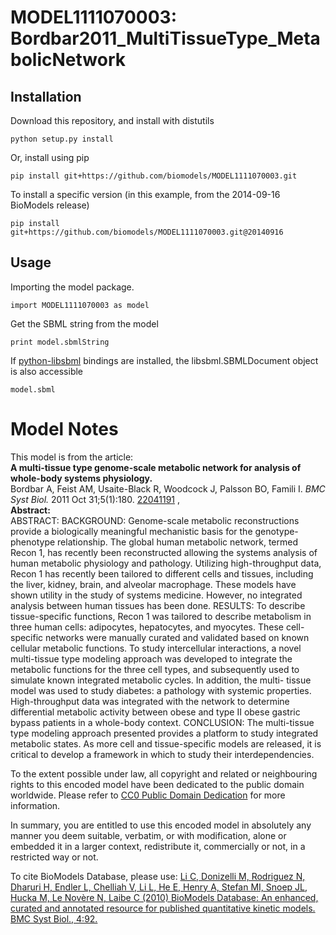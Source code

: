 # MODEL1111070003: Bordbar2011_MultiTissueType_MetabolicNetwork

## Installation

Download this repository, and install with distutils

`python setup.py install`

Or, install using pip

`pip install git+https://github.com/biomodels/MODEL1111070003.git`

To install a specific version (in this example, from the 2014-09-16 BioModels release)

`pip install git+https://github.com/biomodels/MODEL1111070003.git@20140916`

## Usage

Importing the model package.

`import MODEL1111070003 as model`

Get the SBML string from the model

`print model.sbmlString`

If [python-libsbml](https://pypi.python.org/pypi/python-libsbml) bindings are
installed, the libsbml.SBMLDocument object is also accessible

`model.sbml`


# Model Notes


This model is from the article:  
**A multi-tissue type genome-scale metabolic network for analysis of whole-body systems physiology.**   
Bordbar A, Feist AM, Usaite-Black R, Woodcock J, Palsson BO, Famili I. _BMC
Syst Biol._ 2011 Oct 31;5(1):180.
[22041191](http://www.ncbi.nlm.nih.gov/pubmed/22041191) ,  
**Abstract:**   
ABSTRACT: BACKGROUND: Genome-scale metabolic reconstructions provide a
biologically meaningful mechanistic basis for the genotype-phenotype
relationship. The global human metabolic network, termed Recon 1, has recently
been reconstructed allowing the systems analysis of human metabolic physiology
and pathology. Utilizing high-throughput data, Recon 1 has recently been
tailored to different cells and tissues, including the liver, kidney, brain,
and alveolar macrophage. These models have shown utility in the study of
systems medicine. However, no integrated analysis between human tissues has
been done. RESULTS: To describe tissue-specific functions, Recon 1 was
tailored to describe metabolism in three human cells: adipocytes, hepatocytes,
and myocytes. These cell-specific networks were manually curated and validated
based on known cellular metabolic functions. To study intercellular
interactions, a novel multi-tissue type modeling approach was developed to
integrate the metabolic functions for the three cell types, and subsequently
used to simulate known integrated metabolic cycles. In addition, the multi-
tissue model was used to study diabetes: a pathology with systemic properties.
High-throughput data was integrated with the network to determine differential
metabolic activity between obese and type II obese gastric bypass patients in
a whole-body context. CONCLUSION: The multi-tissue type modeling approach
presented provides a platform to study integrated metabolic states. As more
cell and tissue-specific models are released, it is critical to develop a
framework in which to study their interdependencies.

To the extent possible under law, all copyright and related or neighbouring
rights to this encoded model have been dedicated to the public domain
worldwide. Please refer to [CC0 Public Domain
Dedication](http://creativecommons.org/publicdomain/zero/1.0/) for more
information.

In summary, you are entitled to use this encoded model in absolutely any
manner you deem suitable, verbatim, or with modification, alone or embedded it
in a larger context, redistribute it, commercially or not, in a restricted way
or not.

To cite BioModels Database, please use: [Li C, Donizelli M, Rodriguez N,
Dharuri H, Endler L, Chelliah V, Li L, He E, Henry A, Stefan MI, Snoep JL,
Hucka M, Le Novère N, Laibe C (2010) BioModels Database: An enhanced, curated
and annotated resource for published quantitative kinetic models. BMC Syst
Biol., 4:92.](http://www.ncbi.nlm.nih.gov/pubmed/20587024)


